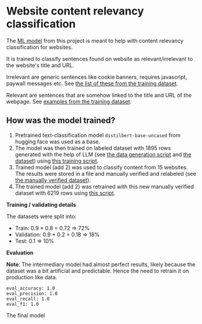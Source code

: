 # Website content relevancy classification

The [ML model](https://github.com/pkrayzel/content-relevancy-csr-classification/blob/main/relevancy_classification_v2.tar.gz) from this project is meant to help with content relevancy classification for websites.

It is trained to classify sentences found on website as relevant/irrelevant to the website's title and URL.

Irrelevant are generic sentences like cookie banners, requires javascript, paywall messages etc. See [the list of these from the training dataset](preparation/generate_labeled_dataset.py#L124).

Relevant are sentences that are somehow linked to the title and URL of the webpage. See [examples from the training dataset](preparation/labeled_dataset.csv#L2).

## How was the model trained?

1. Pretrained text-classification model `distilbert-base-uncased` from hugging face was used as a base. 
2. The model was then trained on labeled dataset with 1895 rows generated with the help of LLM (see [the data generation script](preparation/generate_labeled_dataset.py) and [the dataset](preparation/labeled_dataset.csv)) using [this training script](preparation/train.py).
3. Trained model (add 2) was used to classify content from 15 websites. The results were stored in a file and manually verified and relabeled (see [the manually verified dataset](preparation/manual_dataset.csv)).
4. The trained model (add 2) was retrained with this new manually verified dataset with 6219 rows using [this script](preparation/retrain_model.py).

**Training / validating details**

The datasets were split into:
- Train: 0.9 * 0.8 = 0.72 => 72%
- Validation: 0.9 * 0.2 = 0.18 => 18%
- Test: 0.1 => 10%

**Evaluation**

**Note**: The intermediary model had almost perfect results, likely because the dataset was a bit artificial and predictable. Hence the need to retrain it on production like data.

```
eval_accuracy: 1.0
eval_precision: 1.0
eval_recall: 1.0
eval_f1: 1.0
```

The final model
```

```

